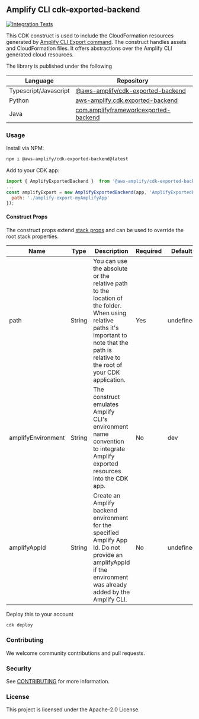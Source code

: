 
## Amplify CLI cdk-exported-backend


[![Integration Tests](https://github.com/aws-amplify/amplify-cli-export-construct/actions/workflows/integration-test.yml/badge.svg?branch=main)](https://github.com/aws-amplify/amplify-cli-export-construct/actions/workflows/integration-test.yml)


This CDK construct is used to include the CloudFormation resources generated by [Amplify CLI Export command](https://docs.amplify.aws/cli/usage/export-to-cdk/). The construct handles assets and CloudFormation files. It offers abstractions over the Amplify CLI generated cloud resources.

The library is published under the following

|Language	|Repository	|
|---	|---	|
|Typescript/Javascript	| [@aws-amplify/cdk-exported-backend](https://www.npmjs.com/package/@aws-amplify/cdk-exported-backend)	|
|Python	| [aws-amplify.cdk.exported-backend](https://pypi.org/project/aws-amplify.cdk.exported-backend/)	|
|Java	| [com.amplifyframework:exported-backend](https://search.maven.org/artifact/com.amplifyframework/exported-backend)	|

### Usage

Install via NPM:


```bash
npm i @aws-amplify/cdk-exported-backend@latest
```


Add to your CDK app:


```js
import { AmplifyExportedBackend }  from '@aws-amplify/cdk-exported-backend';
...
const amplifyExport = new AmplifyExportedBackend(app, 'AmplifyExportedBackend', {
  path: './amplify-export-myAmplifyApp'
});


```



#### Construct Props

The construct props extend [stack props](https://docs.aws.amazon.com/cdk/api/latest/docs/@aws-cdk_core.StackProps.html) and can be used to override the root stack properties.

| Name	              | Type   | Description                                                                                                                                                                                  | Required | Default   |
|--------------------|--------|----------------------------------------------------------------------------------------------------------------------------------------------------------------------------------------------|----------|-----------|
| path               | String | You can use the absolute or the relative path to the location of the folder. When using relative paths it's important to note that the path is relative to the root of your CDK application. | Yes      | undefined |
| amplifyEnvironment | String | The construct emulates Amplify CLI's environment name convention to integrate Amplify exported resources into the CDK app.                                                                   | No       | dev       |
| amplifyAppId       | String | Create an Amplify backend environment for the specified Amplify App Id. Do not provide an amplifyAppId if the environment was already added by the Amplify CLI.                              | No       | undefined |



Deploy this to your account

```bash
cdk deploy 
```



### Contributing

We welcome community contributions and pull requests.

### Security

See [CONTRIBUTING](CONTRIBUTING.md#security-issue-notifications) for more information.

### License

This project is licensed under the Apache-2.0 License.

